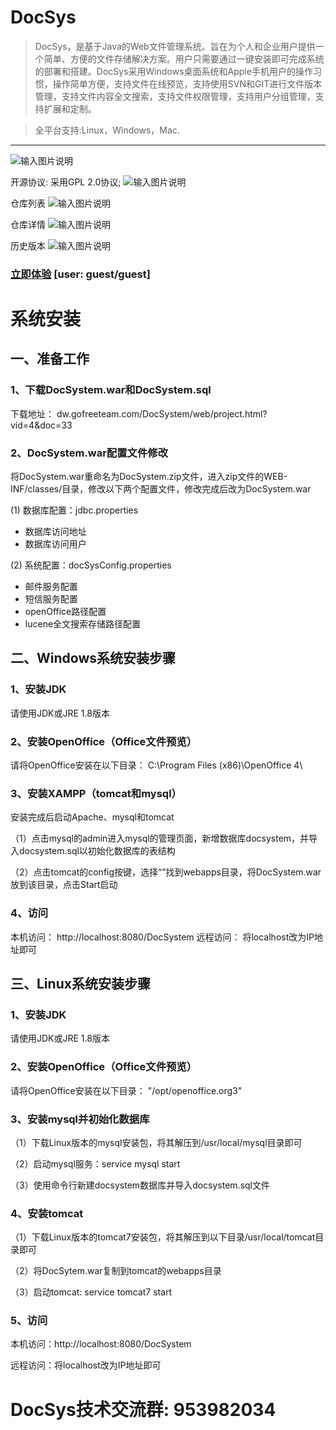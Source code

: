 # DocSys

> DocSys，是基于Java的Web文件管理系统。旨在为个人和企业用户提供一个简单、方便的文件存储解决方案。用户只需要通过一键安装即可完成系统的部署和搭建。DocSys采用Windows桌面系统和Apple手机用户的操作习惯，操作简单方便，支持文件在线预览，支持使用SVN和GIT进行文件版本管理，支持文件内容全文搜索，支持文件权限管理，支持用户分组管理，支持扩展和定制。

> 全平台支持:Linux，Windows，Mac.
-----
![输入图片说明](https://images.gitee.com/uploads/images/2018/1117/233316_639ed640_1558129.png "1.png")

开源协议: 采用GPL 2.0协议;
![输入图片说明](https://images.gitee.com/uploads/images/2018/1117/233347_2cc1a65f_1558129.png "2.png")

仓库列表
![输入图片说明](https://images.gitee.com/uploads/images/2018/1117/234733_69d967ef_1558129.png "6.png")

仓库详情
![输入图片说明](https://images.gitee.com/uploads/images/2018/1117/234744_2850feb3_1558129.png "7.png")

历史版本
![输入图片说明](https://images.gitee.com/uploads/images/2018/1119/095414_fba9ce48_1558129.png "8.png")

### [立即体验](http://dw.gofreeteam.com) [user: guest/guest]

# 系统安装
## 一、准备工作
### 1、下载DocSystem.war和DocSystem.sql
下载地址： dw.gofreeteam.com/DocSystem/web/project.html?vid=4&doc=33
### 2、DocSystem.war配置文件修改
将DocSystem.war重命名为DocSystem.zip文件，进入zip文件的WEB-INF/classes/目录，修改以下两个配置文件，修改完成后改为DocSystem.war

(1) 数据库配置：jdbc.properties
- 数据库访问地址
- 数据库访问用户

(2) 系统配置：docSysConfig.properties
- 邮件服务配置
- 短信服务配置
- openOffice路径配置
- lucene全文搜索存储路径配置

## 二、Windows系统安装步骤
### 1、安装JDK
请使用JDK或JRE 1.8版本

### 2、安装OpenOffice（Office文件预览）
请将OpenOffice安装在以下目录：
C:\Program Files (x86)\OpenOffice 4\

### 3、安装XAMPP（tomcat和mysql）
安装完成后启动Apache、mysql和tomcat

（1）点击mysql的admin进入mysql的管理页面，新增数据库docsystem，并导入docsystem.sql以初始化数据库的表结构

（2）点击tomcat的config按键，选择“<Browser>”找到webapps目录，将DocSystem.war放到该目录，点击Start启动

### 4、访问
本机访问：
http://localhost:8080/DocSystem
远程访问：
将localhost改为IP地址即可

## 三、Linux系统安装步骤
### 1、安装JDK
请使用JDK或JRE 1.8版本
### 2、安装OpenOffice（Office文件预览）
请将OpenOffice安装在以下目录：
"/opt/openoffice.org3"

### 3、安装mysql并初始化数据库

（1）下载Linux版本的mysql安装包，将其解压到/usr/local/mysql目录即可

（2）启动mysql服务：service mysql start

（3）使用命令行新建docsystem数据库并导入docsystem.sql文件

### 4、安装tomcat

（1）下载Linux版本的tomcat7安装包，将其解压到以下目录/usr/local/tomcat目录即可

（2）将DocSytem.war复制到tomcat的webapps目录

（3）启动tomcat: service tomcat7 start

### 5、访问

本机访问：http://localhost:8080/DocSystem

远程访问：将localhost改为IP地址即可

# DocSys技术交流群: 953982034
